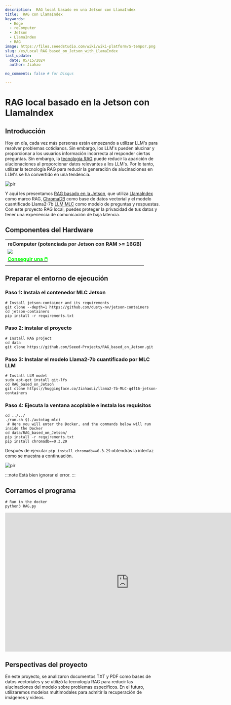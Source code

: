 ```yaml
---
description:  RAG local basado en una Jetson con LlamaIndex
title:  RAG con LlamaIndex
keywords:
  - Edge
  - reComputer
  - Jetson
  - LlamaIndex
  - RAG
image: https://files.seeedstudio.com/wiki/wiki-platform/S-tempor.png
slug: /es/Local_RAG_based_on_Jetson_with_LlamaIndex
last_update:
  date: 05/15/2024
  author: Jiahao

no_comments: false # for Disqus

---
```


# RAG local basado en la Jetson con LlamaIndex

## Introducción

Hoy en día, cada vez más personas están empezando a utilizar LLM's para resolver problemas cotidianos. Sin embargo, los LLM's pueden alucinar y proporcionar a los usuarios información incorrecta al responder ciertas preguntas. Sin embargo, la [tecnología RAG](https://www.seeedstudio.com/blog/2024/04/25/build-a-local-rag-chatbot-on-jetson-orin-for-your-knowledge-base/) puede reducir la aparición de alucionaciones al proporcionar datos relevantes a los LLM's. Por lo tanto, utilizar la tecnología RAG para reducir la generación de alucinaciones en LLM's se ha convertido en una tendencia.

<p style={{textAlign: 'center'}}><img src="https://files.seeedstudio.com/wiki/reComputer-Jetson/A608/RAG-MLC-Jetson.gif" alt="pir" width={800} height="auto"/></p>

Y aquí les presentamos [RAG basado en la Jetson](https://github.com/Seeed-Projects/RAG_based_on_Jetson), que utiliza [LlamaIndex](https://www.llamaindex.ai) como marco RAG, [ChromaDB](https://github.com/chroma-core/chroma) como base de datos vectorial y el modelo cuantificado Llama2-7b [LLM MLC](https://llm.mlc.ai/) como modelo de preguntas y respuestas. Con este proyecto RAG local, puedes proteger la privacidad de tus datos y tener una experiencia de comunicación de baja latencia.


## Componentes del Hardware

<div class="table-center">
	<table align="center">
		<tr>
			<th>reComputer (potenciada por Jetson con RAM >= 16GB)</th>
		</tr>
    <tr>
      <td><div style={{textAlign:'center'}}><img src="https://files.seeedstudio.com/wiki/reComputer-Jetson/A608/recomputerj4012.jpg" style={{width:800, height:'auto'}}/></div></td>
    </tr>
		<tr>
			<td><div class="get_one_now_container" style={{textAlign: 'center'}}>
				<a class="get_one_now_item" href="https://www.seeedstudio.com/reComputer-J4012-p-5586.html" target="_blank">
				<strong><span><font color={'FFFFFF'} size={"4"}> Conseguir una 🖱️</font></span></strong>
				</a>
			</div></td>
		</tr>
	</table>
</div>

## Preparar el entorno de ejecución
### Paso 1: Instala el contenedor MLC Jetson

```shell
# Install jetson-container and its requirements
git clone --depth=1 https://github.com/dusty-nv/jetson-containers
cd jetson-containers 
pip install -r requirements.txt 
```
### Paso 2: instalar el proyecto

```shell
# Install RAG project
cd data
git clone https://github.com/Seeed-Projects/RAG_based_on_Jetson.git
```

### Paso 3: Instalar el modelo Llama2-7b cuantificado por MLC LLM

```shell
# Install LLM model
sudo apt-get install git-lfs
cd RAG_based_on_Jetson
git clone https://huggingface.co/JiahaoLi/llama2-7b-MLC-q4f16-jetson-containers 
```
### Paso 4: Ejecuta la ventana acoplable e instala los requisitos

```shell
cd ../../
./run.sh $(./autotag mlc)
 # Here you will enter the Docker, and the commands below will run inside the Docker
cd data/RAG_based_on_Jetson/
pip install -r requirements.txt
pip install chromadb==0.3.29
```

Después de ejecutar ```pip install chromadb==0.3.29``` obtendrás la interfaz como se muestra a continuación.

<p style={{textAlign: 'center'}}><img src="https://files.seeedstudio.com/wiki/reComputer-Jetson/A608/RAG_Install_ChromaDB.png" alt="pir" width={1000} height="auto"/></p>

:::note
Está bien ignorar el error.
:::

## Corramos el programa
```shell
# Run in the docker
python3 RAG.py
```
<div align="center">
<iframe width="800" height="450" src="https://www.youtube.com/embed/v1SDRko5cNM" title="Jetson Orin NX RAG with MLC, Llama2-7b and ChromaDB" frameborder="0" allow="accelerometer; autoplay; clipboard-write; encrypted-media; gyroscope; picture-in-picture; web-share" referrerpolicy="strict-origin-when-cross-origin" allowfullscreen></iframe>
</div>

## Perspectivas del proyecto

En este proyecto, se analizaron documentos TXT y PDF como bases de datos vectoriales y se utilizó la tecnología RAG para reducir las alucinaciones del modelo sobre problemas específicos. En el futuro, utilizaremos modelos multimodales para admitir la recuperación de imágenes y vídeos.
